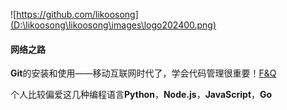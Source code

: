 
![https://github.com/likoosong](D:\likoosong\likoosong\images\logo202400.png)


#### 网络之路

**Git**的安装和使用——移动互联网时代了，学会代码管理很重要！[F&Q](./git/关于git命令行使用的一些问题.md)

个人比较偏爱这几种编程语言**Python**，**Node.js**，**JavaScript**，**Go**

